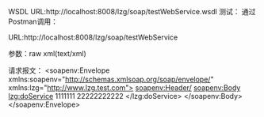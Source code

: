
WSDL URL:http://localhost:8008/lzg/soap/testWebService.wsdl
测试：
通过Postman调用：

URL:http://localhost:8008/lzg/soap/testWebService

参数：raw xml(text/xml)

请求报文：
	<soapenv:Envelope xmlns:soapenv="http://schemas.xmlsoap.org/soap/envelope/" 		xmlns:lzg="http://www.lzg.test.com">
   		<soapenv:Header/>
   		<soapenv:Body>
      		<lzg:doService>
        		<serviceCode>1111111</serviceCode>
        		<reqXml>22222222222</reqXml>
      		</lzg:doService>
   		</soapenv:Body>
	</soapenv:Envelope>
	